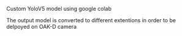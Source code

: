 Custom YoloV5 model using google colab

The output model is converted to different extentions in order to be delpoyed on OAK-D camera
